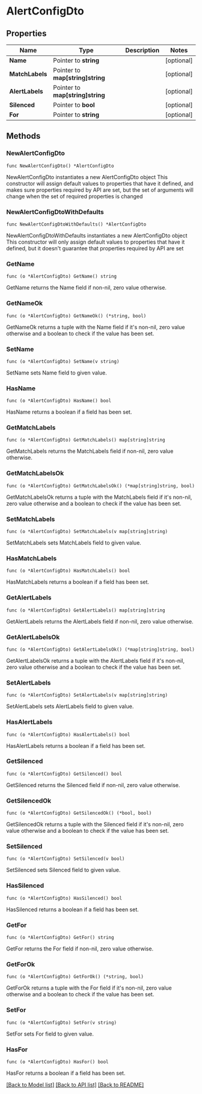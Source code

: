# AlertConfigDto

## Properties

Name | Type | Description | Notes
------------ | ------------- | ------------- | -------------
**Name** | Pointer to **string** |  | [optional] 
**MatchLabels** | Pointer to **map[string]string** |  | [optional] 
**AlertLabels** | Pointer to **map[string]string** |  | [optional] 
**Silenced** | Pointer to **bool** |  | [optional] 
**For** | Pointer to **string** |  | [optional] 

## Methods

### NewAlertConfigDto

`func NewAlertConfigDto() *AlertConfigDto`

NewAlertConfigDto instantiates a new AlertConfigDto object
This constructor will assign default values to properties that have it defined,
and makes sure properties required by API are set, but the set of arguments
will change when the set of required properties is changed

### NewAlertConfigDtoWithDefaults

`func NewAlertConfigDtoWithDefaults() *AlertConfigDto`

NewAlertConfigDtoWithDefaults instantiates a new AlertConfigDto object
This constructor will only assign default values to properties that have it defined,
but it doesn't guarantee that properties required by API are set

### GetName

`func (o *AlertConfigDto) GetName() string`

GetName returns the Name field if non-nil, zero value otherwise.

### GetNameOk

`func (o *AlertConfigDto) GetNameOk() (*string, bool)`

GetNameOk returns a tuple with the Name field if it's non-nil, zero value otherwise
and a boolean to check if the value has been set.

### SetName

`func (o *AlertConfigDto) SetName(v string)`

SetName sets Name field to given value.

### HasName

`func (o *AlertConfigDto) HasName() bool`

HasName returns a boolean if a field has been set.

### GetMatchLabels

`func (o *AlertConfigDto) GetMatchLabels() map[string]string`

GetMatchLabels returns the MatchLabels field if non-nil, zero value otherwise.

### GetMatchLabelsOk

`func (o *AlertConfigDto) GetMatchLabelsOk() (*map[string]string, bool)`

GetMatchLabelsOk returns a tuple with the MatchLabels field if it's non-nil, zero value otherwise
and a boolean to check if the value has been set.

### SetMatchLabels

`func (o *AlertConfigDto) SetMatchLabels(v map[string]string)`

SetMatchLabels sets MatchLabels field to given value.

### HasMatchLabels

`func (o *AlertConfigDto) HasMatchLabels() bool`

HasMatchLabels returns a boolean if a field has been set.

### GetAlertLabels

`func (o *AlertConfigDto) GetAlertLabels() map[string]string`

GetAlertLabels returns the AlertLabels field if non-nil, zero value otherwise.

### GetAlertLabelsOk

`func (o *AlertConfigDto) GetAlertLabelsOk() (*map[string]string, bool)`

GetAlertLabelsOk returns a tuple with the AlertLabels field if it's non-nil, zero value otherwise
and a boolean to check if the value has been set.

### SetAlertLabels

`func (o *AlertConfigDto) SetAlertLabels(v map[string]string)`

SetAlertLabels sets AlertLabels field to given value.

### HasAlertLabels

`func (o *AlertConfigDto) HasAlertLabels() bool`

HasAlertLabels returns a boolean if a field has been set.

### GetSilenced

`func (o *AlertConfigDto) GetSilenced() bool`

GetSilenced returns the Silenced field if non-nil, zero value otherwise.

### GetSilencedOk

`func (o *AlertConfigDto) GetSilencedOk() (*bool, bool)`

GetSilencedOk returns a tuple with the Silenced field if it's non-nil, zero value otherwise
and a boolean to check if the value has been set.

### SetSilenced

`func (o *AlertConfigDto) SetSilenced(v bool)`

SetSilenced sets Silenced field to given value.

### HasSilenced

`func (o *AlertConfigDto) HasSilenced() bool`

HasSilenced returns a boolean if a field has been set.

### GetFor

`func (o *AlertConfigDto) GetFor() string`

GetFor returns the For field if non-nil, zero value otherwise.

### GetForOk

`func (o *AlertConfigDto) GetForOk() (*string, bool)`

GetForOk returns a tuple with the For field if it's non-nil, zero value otherwise
and a boolean to check if the value has been set.

### SetFor

`func (o *AlertConfigDto) SetFor(v string)`

SetFor sets For field to given value.

### HasFor

`func (o *AlertConfigDto) HasFor() bool`

HasFor returns a boolean if a field has been set.


[[Back to Model list]](../README.md#documentation-for-models) [[Back to API list]](../README.md#documentation-for-api-endpoints) [[Back to README]](../README.md)


